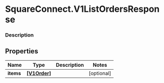 # SquareConnect.V1ListOrdersResponse

### Description



## Properties
Name | Type | Description | Notes
------------ | ------------- | ------------- | -------------
**items** | [**[V1Order]**](V1Order.md) |  | [optional] 


